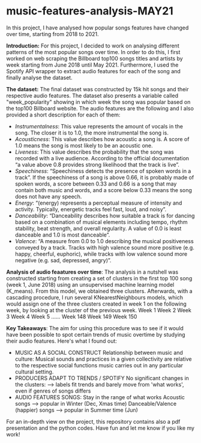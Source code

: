 # music-features-analysis-MAY21
In this project, I have analysed how popular songs features have changed over time, starting from 2018 to 2021.

**Introduction:**
For this project, I decided to work on analysing different patterns of the most popular songs over time. In order to do this, I first worked on web scraping the Billboard top100 songs titles and artists by week starting from June 2018 until May 2021. Furthermore, I used the Spotify API wrapper to extract audio features for each of the song and finally analyse the dataset. 

**The dataset:**
The final dataset was constructed by 15k hit songs and their respective audio features. The dataset also presents a variable called "week_popularity" showing in which week the song was popular based on the top100 Billboard website. The audio features are the following and I also provided a short description for each of them: 
- _Instrumentalness_: This value represents the amount of vocals in the song. The closer it is to 1.0, the more instrumental the song is.
- _Acousticness_: This value describes how acoustic a song is. A score of 1.0 means the song is most likely to be an acoustic one.
- _Liveness_: This value describes the probability that the song was recorded with a live audience. According to the official documentation “a value above 0.8 provides strong likelihood that the track is live”.
- _Speechiness_: “Speechiness detects the presence of spoken words in a track”. If the speechiness of a song is above 0.66, it is probably made of spoken words, a score between 0.33 and 0.66 is a song that may contain both music and words, and a score below 0.33 means the song does not have any speech.
- _Energy_: “(energy) represents a perceptual measure of intensity and activity. Typically, energetic tracks feel fast, loud, and noisy”.
- _Danceability_: “Danceability describes how suitable a track is for dancing based on a combination of musical elements including tempo, rhythm stability, beat strength, and overall regularity. A value of 0.0 is least danceable and 1.0 is most danceable”.
- _Valence_: “A measure from 0.0 to 1.0 describing the musical positiveness conveyed by a track. Tracks with high valence sound more positive (e.g. happy, cheerful, euphoric), while tracks with low valence sound more negative (e.g. sad, depressed, angry)”.

**Analysis of audio feaatures over time**:
The analysis in a nutshell was constructed starting from creating a set of clusters in the first top 100 song (week 1, June 2018) using an unsupervised machine learning model (K_means). From this model, we obtained three clusters. Afterwards, with a cascading procedure, I run several KNearestNeighbours models, which would assign one of the three clusters created in week 1 on the following week, by looking at the cluster of the previous week. 
Week 1
  Week 2
    Week 3
      Week 4
        Week 5
          ......
            Week 148
              Week 149
                Week 150

**Key Takeaways**:
The aim for using this procedure was to see if it would have been possible to spot certain trends of music overtime by studying their audio features. Here's what I found out: 
- MUSIC AS A SOCIAL CONSTRUCT
  Relationship between music and culture:
  Musical sounds and practices in a given collectivity are relative to the respective social
  functions music carries out in any particular cultural setting.
- PRODUCERS ADAPT TO TRENDS / SPOTIFY
  No significant changes in the clusters:
  --> labels fit trends and barely move from 'what works', even if genres of songs differs
- AUDIO FEATURES SONGS:
  Stay in the range of what works
  Acoustic songs --> popular in Winter (Dec, Xmas time)
  Danceable/Valence (happier) songs --> popular in Summer time (Jun)
           

For an in-depth view on the project, this repository contains also a pdf presentation and the python codes. Have fun and let me know if you like my work!
